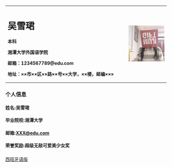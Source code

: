 <table border="0">
  <tr>
    <td width="75%">
      <h1>吴雪珺</h1>
      <p><b>本科</b></p>
      <p><b>湘潭大学外国语学院</b></p>
      <p><b>邮箱：1234567789@edu.com</b></p>
      <p><b>地址：××市××区××路××号××大学，××楼，邮编×××</b></p>
    </td>
    <td width="25%">
      <img src="./graph/IMG_3648.jpg" width="100%">    
    </td>
  </tr>
</table>

### 个人信息
#### 姓名:吴雪珺
#### 毕业院校:湘潭大学
#### 邮箱:XXX@edu.com
#### 荣誉奖励:超级无敌可爱美少女奖
### 

<a href="/index_Español.html">西班牙语版</a>


